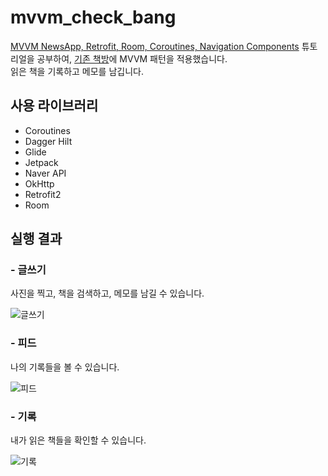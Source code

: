 # mvvm_check_bang
[MVVM NewsApp, Retrofit, Room, Coroutines, Navigation Components](https://www.youtube.com/playlist?list=PLQkwcJG4YTCRF8XiCRESq1IFFW8COlxYJ) 튜토리얼을 공부하여,
[기존 책방](https://github.com/summerdewyes/check_bang_portfolio)에 MVVM 패턴을 적용했습니다.   
읽은 책을 기록하고 메모를 남깁니다.

   
## 사용 라이브러리

* Coroutines
* Dagger Hilt
* Glide
* Jetpack
* Naver API
* OkHttp 
* Retrofit2
* Room

## 실행 결과

### - 글쓰기
사진을 찍고, 책을 검색하고, 메모를 남길 수 있습니다.   

![글쓰기](https://user-images.githubusercontent.com/74890579/140284384-4bb84363-1234-4f20-a052-09f964253e0e.gif)


### - 피드
나의 기록들을 볼 수 있습니다.   

![피드](https://user-images.githubusercontent.com/74890579/140285481-e950cd4c-6954-4f8c-beb3-f02a60bfab44.gif)


### - 기록
내가 읽은 책들을 확인할 수 있습니다.

![기록](https://user-images.githubusercontent.com/74890579/140285629-277ea5b4-3e7d-47c3-8342-4066b3128b10.gif)
